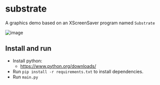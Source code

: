 # substrate

A graphics demo based on an XScreenSaver program named `Substrate`

![image](https://user-images.githubusercontent.com/82557197/164950186-a7bd8579-6544-4e74-9a97-74312bc658bd.png)

## Install and run
- Install python:
    - https://www.python.org/downloads/
- Run `pip install -r requirements.txt` to install dependencies.
- Run `main.py`
